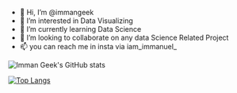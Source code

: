 - 👋 Hi, I’m @immangeek
- 👀 I’m interested in Data Visualizing
- 🌱 I’m currently learning Data Science
- 💞️ I’m looking to collaborate on any data Science Related Project  
- 📫 you can reach me in insta via iam_immanuel_
<!---
immangeek/immangeek is a ✨ special ✨ repository because its `README.md` (this file) appears on your GitHub profile.
You can click the Preview link to take a look at your changes.
--->

![Imman Geek's GitHub stats](https://github-readme-stats.vercel.app/api?username=immangeek&show_icons=true)

[![Top Langs](https://github-readme-stats.vercel.app/api/top-langs/?username=immangeek)](https://github.com/anuraghazra/github-readme-stats)


